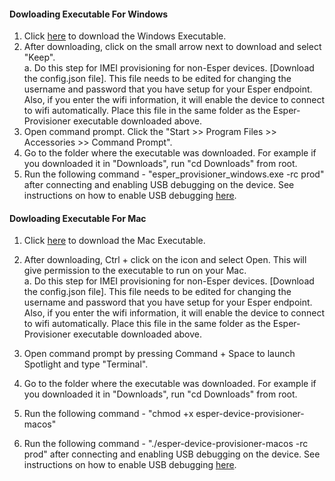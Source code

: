 #### Dowloading Executable For Windows

1. Click [here](../../esper_provisioner_windows.exe) to download the Windows Executable.
2. After downloading, click on the small arrow next to download and select "Keep".\
  a. Do this step for IMEI provisioning for non-Esper devices. [Download the config.json file]. This file needs to be edited for changing the username and password that you have setup for your Esper endpoint. Also, if you enter the wifi information, it will enable the device to connect to wifi automatically. Place this file in the same folder as the 
Esper-Provisioner executable downloaded above.
3. Open command prompt. Click the "Start >> Program Files >> Accessories >> Command Prompt".
4. Go to the folder where the executable was downloaded. For example if you downloaded it in "Downloads", run "cd Downloads" from root.
5. Run the following command - "esper_provisioner_windows.exe -rc prod" after connecting and enabling USB debugging on the device. See instructions on how to enable USB debugging [here](../index.md). 


#### Dowloading Executable For Mac

1. Click [here](../../esper-device-provisioner-macos) to download the Mac Executable.
2. After downloading, Ctrl + click on the icon and select Open. This will give permission to the executable to run on your Mac.\
  a. Do this step for IMEI provisioning for non-Esper devices. [Download the config.json file]. This file needs to be edited for changing the username and password that you have setup for your Esper endpoint. Also, if you enter the wifi information, it will enable the device to connect to wifi automatically. Place this file in the same folder as the 
Esper-Provisioner executable downloaded above.
3. Open command prompt by pressing Command + Space to launch Spotlight and type "Terminal".
4. Go to the folder where the executable was downloaded. For example if you downloaded it in "Downloads", run "cd Downloads" from root.

5. Run the following command - "chmod +x esper-device-provisioner-macos"

6. Run the following command - "./esper-device-provisioner-macos -rc prod" after connecting and enabling USB debugging on the device. See instructions on how to enable USB debugging [here](../index.md). 

